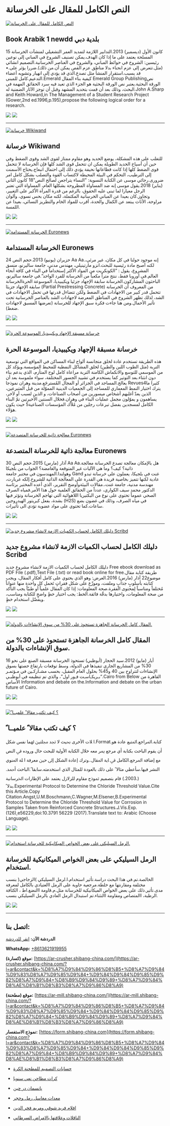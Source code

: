 # النص الكامل للمقال على الخرسانة

<a href="https://swt.shibang-china.com/?l=ar&img&k=%D8%A7%D9%84%D9%86%D8%B5+%D8%A7%D9%84%D9%83%D8%A7%D9%85%D9%84+%D9%84%D9%84%D9%85%D9%82%D8%A7%D9%84+%D8%B9%D9%84%D9%89+%D8%A7%D9%84%D8%AE%D8%B1%D8%B3%D8%A7%D9%86%D8%A9" target="_blank">![النص الكامل للمقال على الخرسانة](http://static.shibang-china.com/all-800x300/1418.jpg)</a>

## Book Arabik 1 newdd بلدية دبي
15 كانون الأول (ديسمبر) 2013.اﻟﺘﺪاﺑﻴﺮ اﻟﻼزﻣﺔ ﻟﺘﻤﺪﻳﺪ اﻟﻌﻤﺮ اﻟﺘﺸﻐﻴﻠﻲ ﻟﻤﻨﺸﺂت اﻟﺨﺮﺳﺎﻧﺔ اﻟﻤﺴﻠﺤﺔ ﻳﻌﺘﻤﺪ ﻋﻠﻰ ﻣﺎ إذا ﻛﺎن اﻟﻬﺪف.ﻳﻤﻜﻦ ﺗﺼﻨﻴﻒ اﻟﺸﺮوخ ﻓﻲ اﻟﻤﺒﺎﻧﻲ إﻟﻰ ﻧﻮﻋﻴﻦ رﺋﻴﺴﻴﻦ: اﻟﺸﺮوخ ﻓﻲ ﺣﻮاﺋﻂ اﻟﻤﺒﺎﻧﻲ، واﻟﺸﺮوخ ﻓﻲ اﻟﻌﻨﺎﺻﺮ اﻟﺨﺮﺳﺎﻧﻴﺔ.اﻟﺘﺼﻤﻴﻢ اﻧﺸﺎﺋﻲ (ﻣﺜﻞ.ﺗﺘﻌﺮض إﻟﻰ ﻋﺰم اﻧﺤﻨﺎء ﺑﺪﻻ ﻣﻨﺎﻃﻖ ﻋﺰم اﻟﻘﺺ ﻳﻤﻜﻦ أن.ﻣﻦ ذﻟﻚ).ﺿﺮرا ﻳﺆﺛﺮ ﻋﻠﻰ.• ﻗﺪ ﻳﺴﺒﺐ.اﺳﺘﻘﺮار اﻟﻤﻨﺸﺄ ﻣﺜﻞ ﺗﺼﺪع.اﻟﺬي ﻗﺪ ﻳﺆدي إﻟﻰ اﻧﻬﻴﺎر وﺗﺸﻮﻳﻪ أﻋﻀﺎء اﻟﺘﺪﻋﻴﻢ.ﻛﺎﻣﻞ ﻟﻠﻤﺒﻨﻰ.Emerald كيفية بناء المقال Emerald Group Publishingنص الورقة البحثية.يعتبر نص الورقة البحثية هو الجزء الذي تعيد فيه سرد الحقائق المهمة في البحث، وذلك بعد أن قمت بتحديد المشهد وقبل أن توجز الآثار الضمنية له.John A.Sharp and Keith Howard,in The Management of a Student Research Project (Gower,2nd ed.1996,p.195),propose the following logical order for a research.


<a href="https://whatsapp.shibangsoft.com/WhatsApp.php" target="_blank" title="WhatsApp">![](http://static.shibang-china.com/icon/whatsapp.png)</a> <a href="https://swt.shibang-china.com/?l=ar&icon&k=%D8%A7%D9%84%D9%86%D8%B5+%D8%A7%D9%84%D9%83%D8%A7%D9%85%D9%84+%D9%84%D9%84%D9%85%D9%82%D8%A7%D9%84+%D8%B9%D9%84%D9%89+%D8%A7%D9%84%D8%AE%D8%B1%D8%B3%D8%A7%D9%86%D8%A9" target="_blank">![](http://static.shibang-china.com/icon/chat-ar.png)</a>

---

<a href="https://swt.shibang-china.com/?l=ar&img&k=%D8%A7%D9%84%D9%86%D8%B5+%D8%A7%D9%84%D9%83%D8%A7%D9%85%D9%84+%D9%84%D9%84%D9%85%D9%82%D8%A7%D9%84+%D8%B9%D9%84%D9%89+%D8%A7%D9%84%D8%AE%D8%B1%D8%B3%D8%A7%D9%86%D8%A9" target="_blank">![خرسانة Wikiwand](http://static.shibang-china.com/all-800x300/1139.jpg)</a>

## خرسانة Wikiwand
للتغلب على هذه المشكلة، يوضع الحديد وهو مقاوم ممتاز لقوى الشد وقوى الضغط وفي حين أن أسياخ الحديد الطويلة يمكن ان تتحمل قوى الشد كلها فإن الخرسانة لا تتحمل قوى الضغط كلها إذا كانت قطاعاتها نحيفة يؤدي ذلك إلى احتمال انبعاج.يحتاج الأسمنت إلى الترطيب، التحكم في البيئة المحيطة لاكتساب القوة والتصلب بشكل كامل امر ضرورى.رجائي موسى عن الكتابة النسوية: &quot;النساء يتراجعن لصالح النص&quot;18 كانون الثاني (يناير) 2018.يقول موسى إنه ضد المساواة المطروحة بشكلها العام، المساواة التي تعتبر الرجل معيارا لما تبنى عليه الحقوق، بالرغم من قدرة المرأة الأكبر على التغيير، وتجاوز.كان بعيدا عن المباني الخرسانية المكتملة، لكنه مكان بحس نسوي، وألوان مراوحة، الأثاث يبتعد عن الكمال والحدة، أقرب للمواد الخام والتطريز النسائي، بعيدا عن اللمسة.


<a href="https://whatsapp.shibangsoft.com/WhatsApp.php" target="_blank" title="WhatsApp">![](http://static.shibang-china.com/icon/whatsapp.png)</a> <a href="https://swt.shibang-china.com/?l=ar&icon&k=%D8%A7%D9%84%D9%86%D8%B5+%D8%A7%D9%84%D9%83%D8%A7%D9%85%D9%84+%D9%84%D9%84%D9%85%D9%82%D8%A7%D9%84+%D8%B9%D9%84%D9%89+%D8%A7%D9%84%D8%AE%D8%B1%D8%B3%D8%A7%D9%86%D8%A9" target="_blank">![](http://static.shibang-china.com/icon/chat-ar.png)</a>

---

<a href="https://swt.shibang-china.com/?l=ar&img&k=%D8%A7%D9%84%D9%86%D8%B5+%D8%A7%D9%84%D9%83%D8%A7%D9%85%D9%84+%D9%84%D9%84%D9%85%D9%82%D8%A7%D9%84+%D8%B9%D9%84%D9%89+%D8%A7%D9%84%D8%AE%D8%B1%D8%B3%D8%A7%D9%86%D8%A9" target="_blank">![الخرسانة المستدامة Euronews](http://static.shibang-china.com/all-800x300/556.jpg)</a>

## الخرسانة المستدامة Euronews
24 حزيران (يونيو) 2013.حجم النص Aa Aa.إنه موجود حولنا في كل مكان، غير مرئي، لكنه أصبح مادة رئيسية للبحث.انزو مارتينيلي، مهندس مدني، جامعة ساليرنو، منسق المشروع، يقول : “الكونكريت من المواد الأكثر إستخداماً في البناء في كافة أنحاء العالم.في أوروبا فقط، ننتج متراً مكعباً من الخرسانة للفرد الواحد”.في جامعة ساليرنو، الباحثون المشاركون.الخرسانة سابقة الإجهاد جزئيا ويكيبيديا، الموسوعة الحرةالخرسانة سابقة الإجهاد جزيئا (Partial Prestressing Concrete) من المعروف أن الخرسانة تتحمل قدر كبير من الاجهادات في الضغط ولكن تتضاءل قدرتها في تحمل الاجهادات في الشد، لذلك تظهر الشروخ في المناطق المعرضة لاجهادات الشد بالعناصر الخرسانية تحت تأثير الأحمال.ومن هنا جاءت فكرة سبق الإجهاد للخرسانة (تعرضها المسبق لاجهادات ضغط).


<a href="https://whatsapp.shibangsoft.com/WhatsApp.php" target="_blank" title="WhatsApp">![](http://static.shibang-china.com/icon/whatsapp.png)</a> <a href="https://swt.shibang-china.com/?l=ar&icon&k=%D8%A7%D9%84%D9%86%D8%B5+%D8%A7%D9%84%D9%83%D8%A7%D9%85%D9%84+%D9%84%D9%84%D9%85%D9%82%D8%A7%D9%84+%D8%B9%D9%84%D9%89+%D8%A7%D9%84%D8%AE%D8%B1%D8%B3%D8%A7%D9%86%D8%A9" target="_blank">![](http://static.shibang-china.com/icon/chat-ar.png)</a>

---

<a href="https://swt.shibang-china.com/?l=ar&img&k=%D8%A7%D9%84%D9%86%D8%B5+%D8%A7%D9%84%D9%83%D8%A7%D9%85%D9%84+%D9%84%D9%84%D9%85%D9%82%D8%A7%D9%84+%D8%B9%D9%84%D9%89+%D8%A7%D9%84%D8%AE%D8%B1%D8%B3%D8%A7%D9%86%D8%A9" target="_blank">![خرسانة مسبقة الإجهاد ويكيبيديا، الموسوعة الحرة](http://static.shibang-china.com/all-800x300/384.jpg)</a>

## خرسانة مسبقة الإجهاد ويكيبيديا، الموسوعة الحرة
هذه الطريقة تستخدم عادة لخلق متجانسة ألواح لبناء المساكن في المواقع التي توسعية التربة (مثل الطوب اللبن والطين) لخلق المشاكل النمطية للمحيط المؤسسة.ويؤكد كل من الموسمي للتوسع والانكماش الكامنة التربة مراعاة كامل لوح المتأزم، الذي يدعم بناء دون انثناء.بعد التوتير كما يستخدم في تشييد الجسور المختلفة، سواء ملموسة بعد أن يعالج.المساجد في الجزائر أو المجال المُسترجَع.مدينة وهران نموذجا Revues4كثيرا ما يترك اختيار النمط المعماري للمساجد إلى الجمعيات الدينية المموّلة من قبل المتبرعين، الذين يعدّ أغلبهم أشخاص ميسورين من أصحاب الصناعات، و الذين لسبب أو لآخر، يساهمون و يموّلون مجمل عمليات البناء في وهران.فخلال السنتين الأخيرتين تمّ البناء الكامل لمسجدين بفضل تبرعات رجلين من مُلاَّك المؤسسات الصناعية5 حيث يكون هؤلاء.


<a href="https://whatsapp.shibangsoft.com/WhatsApp.php" target="_blank" title="WhatsApp">![](http://static.shibang-china.com/icon/whatsapp.png)</a> <a href="https://swt.shibang-china.com/?l=ar&icon&k=%D8%A7%D9%84%D9%86%D8%B5+%D8%A7%D9%84%D9%83%D8%A7%D9%85%D9%84+%D9%84%D9%84%D9%85%D9%82%D8%A7%D9%84+%D8%B9%D9%84%D9%89+%D8%A7%D9%84%D8%AE%D8%B1%D8%B3%D8%A7%D9%86%D8%A9" target="_blank">![](http://static.shibang-china.com/icon/chat-ar.png)</a>

---

<a href="https://swt.shibang-china.com/?l=ar&img&k=%D8%A7%D9%84%D9%86%D8%B5+%D8%A7%D9%84%D9%83%D8%A7%D9%85%D9%84+%D9%84%D9%84%D9%85%D9%82%D8%A7%D9%84+%D8%B9%D9%84%D9%89+%D8%A7%D9%84%D8%AE%D8%B1%D8%B3%D8%A7%D9%86%D8%A9" target="_blank">![معالجة ذاتية للخرسانة المتصدعة Euronews](http://static.shibang-china.com/all-800x300/1290.jpg)</a>

## معالجة ذاتية للخرسانة المتصدعة Euronews
30 آذار (مارس) 2015.حجم النص Aa Aa.هل بالإمكان معالجة تصدع الخرسانة معالجة ذاتية؟ كيف؟ وما هي الآليات غير المتوقعة والغامضة؟ الجواب من بلجيكا وهولندا.المهندسون في مختبر جامعة Gand غنت في بلجيكا، يعملون على خرسانة تبدو عادية لكنها تتميز بخاصية فريدة هي القدرة على المعالجة الذاتية للشروخ.إلكه غريارت، مهندسة مدنية، جامعة غنت،.مقالات البيئةوأوضح التقرير، الذي أعده المختبر برئاسة الدكتور محمد سيف الكواري، عدداً من الحقائق العلمية حول هذا الأمر.فمياه الصرف الصحي عموماً تحتوي على نوع من البكتيريا اللاهوائية التي تهاجم الخرسانة وتؤثر فيها بشدة، بفعل كبريتور الهيدروجين (H2S) في مياه الصرف، وذلك في غضون بضع ساعات.كما تحتوي على مواد عضوية تؤدي الى تأثيرات.


<a href="https://whatsapp.shibangsoft.com/WhatsApp.php" target="_blank" title="WhatsApp">![](http://static.shibang-china.com/icon/whatsapp.png)</a> <a href="https://swt.shibang-china.com/?l=ar&icon&k=%D8%A7%D9%84%D9%86%D8%B5+%D8%A7%D9%84%D9%83%D8%A7%D9%85%D9%84+%D9%84%D9%84%D9%85%D9%82%D8%A7%D9%84+%D8%B9%D9%84%D9%89+%D8%A7%D9%84%D8%AE%D8%B1%D8%B3%D8%A7%D9%86%D8%A9" target="_blank">![](http://static.shibang-china.com/icon/chat-ar.png)</a>

---

<a href="https://swt.shibang-china.com/?l=ar&img&k=%D8%A7%D9%84%D9%86%D8%B5+%D8%A7%D9%84%D9%83%D8%A7%D9%85%D9%84+%D9%84%D9%84%D9%85%D9%82%D8%A7%D9%84+%D8%B9%D9%84%D9%89+%D8%A7%D9%84%D8%AE%D8%B1%D8%B3%D8%A7%D9%86%D8%A9" target="_blank">![دليلك الكامل لحساب الكميات الازمة لانشاء مشروع جديد Scribd](http://static.shibang-china.com/all-800x300/93.jpg)</a>

## دليلك الكامل لحساب الكميات الازمة لانشاء مشروع جديد Scribd
دليلك الكامل لحساب الكميات الازمة لانشاء مشروع جديد Free ebook download as PDF File (.pdf),Text File (.txt) or read book online for free.طريقة كتابة مقال موضوع22 آذار (مارس) 2016.العرض: وهو الذي يحتوي على كامل أفكار المقال، ويجب كتابته بأسلوبٍ جذابٍ وملفت، وموزّع على شكل فقراتٍ تَحمل كل واحدة منها عنواناً مُختلفاً ومناسباً لِمحتوى الفقرة.صحة المعلومات: إذا كان المقال علمياً أو طبيّاً يجب التأكد من صحة المعلومات، واختيارها بدقّة فائقة.الخط: يجب اختيار خطٍ واضحٍ للكتابة ومناسب، ويفضّل استخدام خطٍ.


<a href="https://whatsapp.shibangsoft.com/WhatsApp.php" target="_blank" title="WhatsApp">![](http://static.shibang-china.com/icon/whatsapp.png)</a> <a href="https://swt.shibang-china.com/?l=ar&icon&k=%D8%A7%D9%84%D9%86%D8%B5+%D8%A7%D9%84%D9%83%D8%A7%D9%85%D9%84+%D9%84%D9%84%D9%85%D9%82%D8%A7%D9%84+%D8%B9%D9%84%D9%89+%D8%A7%D9%84%D8%AE%D8%B1%D8%B3%D8%A7%D9%86%D8%A9" target="_blank">![](http://static.shibang-china.com/icon/chat-ar.png)</a>

---

<a href="https://swt.shibang-china.com/?l=ar&img&k=%D8%A7%D9%84%D9%86%D8%B5+%D8%A7%D9%84%D9%83%D8%A7%D9%85%D9%84+%D9%84%D9%84%D9%85%D9%82%D8%A7%D9%84+%D8%B9%D9%84%D9%89+%D8%A7%D9%84%D8%AE%D8%B1%D8%B3%D8%A7%D9%86%D8%A9" target="_blank">![المقال كامل الخرسانة الجاهزة تستحوذ على 30% من سوق الإنشاءات بالدولة.](http://static.shibang-china.com/all-800x300/24.jpg)</a>

## المقال كامل الخرسانة الجاهزة تستحوذ على 30% من سوق الإنشاءات بالدولة.
16 أيار (مايو) 2012.سيد الحجار (أبوظبي) تستحوذ الخرسانة مسبقة الصنع على نحو 30% من المشاريع الجاري تنفيذها في الدولة، وسط توقعات بارتفاع حصتها بسوق الإنشاءات لتتراوح بين 40 و45% بحلول العام المقبل، بحسب مشـاركـين في مـؤتمـر “بـريكـاسـت فـور اول”، والذي تم تنظيمه في أبوظبـي.Cairo from Below القاهرة من الأساس Information and debate on the.Information and debate on the urban future of Cairo.


<a href="https://whatsapp.shibangsoft.com/WhatsApp.php" target="_blank" title="WhatsApp">![](http://static.shibang-china.com/icon/whatsapp.png)</a> <a href="https://swt.shibang-china.com/?l=ar&icon&k=%D8%A7%D9%84%D9%86%D8%B5+%D8%A7%D9%84%D9%83%D8%A7%D9%85%D9%84+%D9%84%D9%84%D9%85%D9%82%D8%A7%D9%84+%D8%B9%D9%84%D9%89+%D8%A7%D9%84%D8%AE%D8%B1%D8%B3%D8%A7%D9%86%D8%A9" target="_blank">![](http://static.shibang-china.com/icon/chat-ar.png)</a>

---

<a href="https://swt.shibang-china.com/?l=ar&img&k=%D8%A7%D9%84%D9%86%D8%B5+%D8%A7%D9%84%D9%83%D8%A7%D9%85%D9%84+%D9%84%D9%84%D9%85%D9%82%D8%A7%D9%84+%D8%B9%D9%84%D9%89+%D8%A7%D9%84%D8%AE%D8%B1%D8%B3%D8%A7%D9%86%D8%A9" target="_blank">![؟ ﻛﻴﻒ ﺗﻜﺘﺐ ﻣﻘﺎﻻﹰ ﻋﻠﻤﻴــﺎﹰ](http://static.shibang-china.com/all-800x300/1267.jpg)</a>

## ؟ ﻛﻴﻒ ﺗﻜﺘﺐ ﻣﻘﺎﻻﹰ ﻋﻠﻤﻴــﺎﹰ
ﺍ ﻼﺕ ﺍﻷﺧﺮﻯ ﲝﻴﺚ ﻻ ﲡﺪ ﳎﻠﺘﲔ ﳍﻤﺎ ﻧﻔﺲ ﺷﻜﻞ.Format.ﻛﺘﺎﺑﺔ.ﺍﳌﺮﺍﺟﻊ.ﺍﳌﺘﺒﻊ ﻋﺎﺩﺓ ﻫﻮ ﺃﻥ ﻳﻘﻮﻡ ﺍﻟﺒﺎﺣﺚ ﺑﻜﺘﺎﺑﺔ ﺃﻱ ﻣﺮﺟﻊ ﳝﺮ ﻣﻌﻪ ﺧﻼﻝ ﺍﻟﻜﺘﺎﺑﺔ ﺍﻷﻭﻟﻴﺔ ﻟﻠﺒﺤﺚ ﺣﺎﻝ ﻭﺭﻭﺩﻩ ﰲ ﺍﻟﻨﺺ ﻣﻊ ﺇﺿﺎﻓﺔ ﺍﳌﺮﺟﻊ.ﺍﻟﻜﺎﻣﻞ ﰲ ﺎﻳﺔ ﺍﳌﻘﺎﻝ..ﻭﺗﺮﻙ ﺇﻋﺎﺩﺓ ﺍﻟﺸﻜﻞ ﺇﱃ ﺣﲔ ﻣﻌﺮﻓﺔ ﺍ ﻠﺔ ﺍﳌﻨﻮﻱ ﺍﻟﻨﺸﺮ ﻓﻴﻬﺎ.ﺳﺄﻋﻄﻲ ﻣﺜﺎﻻﹰ ﻋﻠﻰ ﺫﻟﻚ ﺑﺎﻟﻌﻮﺩﺓ ﻟﻠﻤﺜﺎﻝ ﺍﻟﺬﻱ ﺍﺳﺘﺨﺪﻣﺘﻪ.ﺳﺎﺑﻘﺎﹰ.ﺍﻟﺒﺎﺣﺚ ﺃﲪﺪ.(.2003.) ﻗﺎﻡ ﺑﺘﺼﻤﻴﻢ ﲤﻮﺫﺝ ﻣﻘﺎﻭﻡ ﻟﻠﺰﻻﺯﻝ ﻳﻌﺘﻤﺪ ﻋﻠﻰ ﺍﻹﻃﺎﺭﺍﺕ ﺍﳋﺮﺳﺎﻧﻴﺔ ﺑﺪﻻﹰ.Experimental Protocol to Determine the Chloride Threshold Value.Cite this Article.Copy Citation.Angst,U.M.Boschmann,C.Wagner,M.Elsener,B.Experimental Protocol to Determine the Chloride Threshold Value for Corrosion in Samples Taken from Reinforced Concrete Structures.J.Vis.Exp.(126),e56229,doi:10.3791 56229 (2017).Translate text to: Arabic (Choose Language).


<a href="https://whatsapp.shibangsoft.com/WhatsApp.php" target="_blank" title="WhatsApp">![](http://static.shibang-china.com/icon/whatsapp.png)</a> <a href="https://swt.shibang-china.com/?l=ar&icon&k=%D8%A7%D9%84%D9%86%D8%B5+%D8%A7%D9%84%D9%83%D8%A7%D9%85%D9%84+%D9%84%D9%84%D9%85%D9%82%D8%A7%D9%84+%D8%B9%D9%84%D9%89+%D8%A7%D9%84%D8%AE%D8%B1%D8%B3%D8%A7%D9%86%D8%A9" target="_blank">![](http://static.shibang-china.com/icon/chat-ar.png)</a>

---

<a href="https://swt.shibang-china.com/?l=ar&img&k=%D8%A7%D9%84%D9%86%D8%B5+%D8%A7%D9%84%D9%83%D8%A7%D9%85%D9%84+%D9%84%D9%84%D9%85%D9%82%D8%A7%D9%84+%D8%B9%D9%84%D9%89+%D8%A7%D9%84%D8%AE%D8%B1%D8%B3%D8%A7%D9%86%D8%A9" target="_blank">![الرمل السيليكي على بعض الخواص الميكانيكية للخرسانة استخدام.](http://static.shibang-china.com/all-800x300/825.jpg)</a>

## الرمل السيليكي على بعض الخواص الميكانيكية للخرسانة استخدام.
الخالصة.تم.في هذا البحث دراسة.تأثير استخدام.ا.لرمل السيليكي )الزجاجي( بنسب مختلفة ومقارنتها مع خلطة.مرجعية حاوية على الرمل االعتيادي بالكامل لمعرفة مدى.تأثير.ذلك على بعض الخواص الميكانيكية للخرسانة مثل.م.قاومة االنضغ.اط ، الكثافة الرطبة، االمتصاص ومقاومة االنثناء.تم استبدال الرمل العادي بالرمل السيليكي بنسب.

<a href="https://whatsapp.shibangsoft.com/WhatsApp.php" target="_blank" title="WhatsApp">![](http://static.shibang-china.com/icon/whatsapp.png)</a> <a href="https://swt.shibang-china.com/?l=ar&icon&k=%D8%A7%D9%84%D9%86%D8%B5+%D8%A7%D9%84%D9%83%D8%A7%D9%85%D9%84+%D9%84%D9%84%D9%85%D9%82%D8%A7%D9%84+%D8%B9%D9%84%D9%89+%D8%A7%D9%84%D8%AE%D8%B1%D8%B3%D8%A7%D9%86%D8%A9" target="_blank">![](http://static.shibang-china.com/icon/chat-ar.png)</a>

---
## اتصل بنا:

**الدردشة الآن:** [انقر للدردشة](https://swt.shibang-china.com?l=ar&contact&k=%D8%A7%D9%84%D9%86%D8%B5+%D8%A7%D9%84%D9%83%D8%A7%D9%85%D9%84+%D9%84%D9%84%D9%85%D9%82%D8%A7%D9%84+%D8%B9%D9%84%D9%89+%D8%A7%D9%84%D8%AE%D8%B1%D8%B3%D8%A7%D9%86%D8%A9)

**WhatsApp:**  [+8613621919955](https://whatsapp.shibangsoft.com/WhatsApp.php)

**موقع (كسارة):** [https://ar-crusher.shibang-china.com/](https://ar-crusher.shibang-china.com/?l=ar&contact&k=%D8%A7%D9%84%D9%86%D8%B5+%D8%A7%D9%84%D9%83%D8%A7%D9%85%D9%84+%D9%84%D9%84%D9%85%D9%82%D8%A7%D9%84+%D8%B9%D9%84%D9%89+%D8%A7%D9%84%D8%AE%D8%B1%D8%B3%D8%A7%D9%86%D8%A9)

**موقع (مطحنة):** [https://ar-mill.shibang-china.com/](https://ar-mill.shibang-china.com/?l=ar&contact&k=%D8%A7%D9%84%D9%86%D8%B5+%D8%A7%D9%84%D9%83%D8%A7%D9%85%D9%84+%D9%84%D9%84%D9%85%D9%82%D8%A7%D9%84+%D8%B9%D9%84%D9%89+%D8%A7%D9%84%D8%AE%D8%B1%D8%B3%D8%A7%D9%86%D8%A9)

**نموذج الاستفسار:** [https://form.shibang-china.com](https://form.shibang-china.com?l=ar&contact&k=%D8%A7%D9%84%D9%86%D8%B5+%D8%A7%D9%84%D9%83%D8%A7%D9%85%D9%84+%D9%84%D9%84%D9%85%D9%82%D8%A7%D9%84+%D8%B9%D9%84%D9%89+%D8%A7%D9%84%D8%AE%D8%B1%D8%B3%D8%A7%D9%86%D8%A9)

* [حسابات التصميم للمطحنة الكرة](../25/%D8%AD%D8%B3%D8%A7%D8%A8%D8%A7%D8%AA%20%D8%A7%D9%84%D8%AA%D8%B5%D9%85%D9%8A%D9%85%20%D9%84%D9%84%D9%85%D8%B7%D8%AD%D9%86%D8%A9%20%D8%A7%D9%84%D9%83%D8%B1%D8%A9.md)

* [كرات مطاحن نعي سنويا](../24/%D9%83%D8%B1%D8%A7%D8%AA%20%D9%85%D8%B7%D8%A7%D8%AD%D9%86%20%D9%86%D8%B9%D9%8A%20%D8%B3%D9%86%D9%88%D9%8A%D8%A7.md)

* [پانسمان در چین](../22/%D9%BE%D8%A7%D9%86%D8%B3%D9%85%D8%A7%D9%86%20%D8%AF%D8%B1%20%DA%86%DB%8C%D9%86.md)

* [معدات مغاسل رمل وحجر](../22/%D9%85%D8%B9%D8%AF%D8%A7%D8%AA%20%D9%85%D8%BA%D8%A7%D8%B3%D9%84%20%D8%B1%D9%85%D9%84%20%D9%88%D8%AD%D8%AC%D8%B1.md)

* [افلام فريد شوقي ومريم فخر الدين](../21/%D8%A7%D9%81%D9%84%D8%A7%D9%85%20%D9%81%D8%B1%D9%8A%D8%AF%20%D8%B4%D9%88%D9%82%D9%8A%20%D9%88%D9%85%D8%B1%D9%8A%D9%85%20%D9%81%D8%AE%D8%B1%20%D8%A7%D9%84%D8%AF%D9%8A%D9%86.md)

* [الناقلات وعلاقتها بالامراض السرطاني](../22/%D8%A7%D9%84%D9%86%D8%A7%D9%82%D9%84%D8%A7%D8%AA%20%D9%88%D8%B9%D9%84%D8%A7%D9%82%D8%AA%D9%87%D8%A7%20%D8%A8%D8%A7%D9%84%D8%A7%D9%85%D8%B1%D8%A7%D8%B6%20%D8%A7%D9%84%D8%B3%D8%B1%D8%B7%D8%A7%D9%86%D9%8A.md)